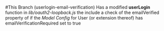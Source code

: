 #This Branch (userlogin-email-verification)
Has a modified **userLogin** function in *lib/oauth2-loopback.js* the include a check of the 
emailVerified property of if the *Model Config* for User (or extension thereof) has emailVerificationRequired 
set to true
